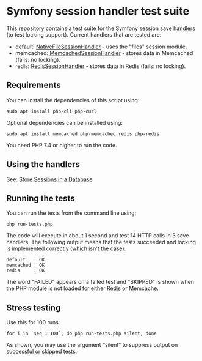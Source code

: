 # Symfony session handler test suite

This repository contains a test suite for the Symfony session save handlers (to test locking support). Current handlers that are tested are:

- default: [NativeFileSessionHandler](https://github.com/symfony/symfony/blob/6.2/src/Symfony/Component/HttpFoundation/Session/Storage/Handler/NativeFileSessionHandler.php) - uses the "files" session module.
- memcached: [MemcachedSessionHandler](https://github.com/symfony/symfony/blob/6.2/src/Symfony/Component/HttpFoundation/Session/Storage/Handler/MemcachedSessionHandler.php) - stores data in Memcached (fails: no locking).
- redis: [RedisSessionHandler](https://github.com/symfony/symfony/blob/6.2/src/Symfony/Component/HttpFoundation/Session/Storage/Handler/RedisSessionHandler.php) - stores data in Redis (fails: no locking).

## Requirements

You can install the dependencies of this script using:

    sudo apt install php-cli php-curl

Optional dependencies can be installed using:

    sudo apt install memcached php-memcached redis php-redis

You need PHP 7.4 or higher to run the code.

## Using the handlers

See: [Store Sessions in a Database](https://symfony.com/doc/current/session/database.html)

## Running the tests

You can run the tests from the command line using:

    php run-tests.php

The code will execute in about 1 second and test 14 HTTP calls in 3 save handlers. The following output means that the tests succeeded and locking is implemented correctly (which isn't the case):

    default   : OK
    memcached : OK
    redis     : OK

The word "FAILED" appears on a failed test and "SKIPPED" is shown when the PHP module is not loaded for either Redis or Memcache.

## Stress testing

Use this for 100 runs:

    for i in `seq 1 100`; do php run-tests.php silent; done

As shown, you may use the argument "silent" to suppress output on successful or skipped tests.

